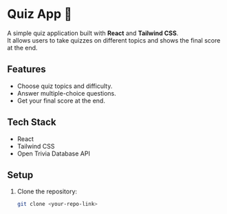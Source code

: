 # Quiz App 🎉

A simple quiz application built with **React** and **Tailwind CSS**.  
It allows users to take quizzes on different topics and shows the final score at the end.

## Features
- Choose quiz topics and difficulty.
- Answer multiple-choice questions.
- Get your final score at the end.

## Tech Stack
- React
- Tailwind CSS
- Open Trivia Database API

## Setup
1. Clone the repository:
   ```bash
   git clone <your-repo-link>

